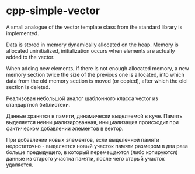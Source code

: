 # cpp-simple-vector
A small analogue of the vector template class from the standard library is implemented.

Data is stored in memory dynamically allocated on the heap. Memory is allocated uninitialized, initialization occurs when elements are actually added to the vector.

When adding new elements, if there is not enough allocated memory, a new memory section twice the size of the previous one is allocated, into which data from the old memory section is moved (or copied), after which the old section is deleted.

Реализован небольшой аналог шаблонного класса vector из стандартной библиотеки.

Данные хранятся в памяти, динамически выделяемой в куче. Память выделяется неинициализированная, инициализация происходит при фактическом добавлении элементов в вектор.

При добавлении новых элементов, если выделенной памяти недостаточно - выделяется новый участок памяти размером в два раза больше предыдущего, в который перемещаются (либо копируются) данные из старого участка памяти, после чего старый участок удаляется.
